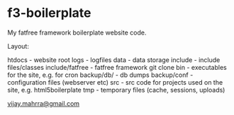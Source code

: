 f3-boilerplate
==============

My fatfree framework boilerplate website code.

Layout:

htdocs - website root
logs - logfiles
data - data storage
include - include files/classes
include/fatfree - fatfree framework git clone
bin - executables for the site, e.g. for cron
backup/db/ - db dumps
backup/conf - configuration files (webserver etc)
src - src code for projects used on the site, e.g. html5boilerplate
tmp - temporary files (cache, sessions, uploads)

vijay.mahrra@gmail.com
